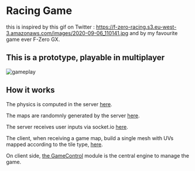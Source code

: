 # Racing Game

this is inspired by this gif on Twitter : https://f-zero-racing.s3.eu-west-3.amazonaws.com/images/2020-09-06_110141.jpg and by my favourite game ever F-Zero GX.

## This is a prototype, playable in multiplayer

![gameplay](https://f-zero-racing.s3.eu-west-3.amazonaws.com/images/2020-09-06_110141.jpg)

## How it works

The physics is computed in the server [here](https://github.com/felixmariotto/racing_game/blob/master/modules/updateGame.js).

The maps are randomnly generated by the server [here](https://github.com/felixmariotto/racing_game/blob/master/modules/buildMap.js).

The server receives user inputs via socket.io [here](https://github.com/felixmariotto/racing_game/blob/a14ca16238f74b830e903bf54e2ace5e4af7a8f4/app.js#L30-L96).

The client, when receiving a game map, build a single mesh with UVs mapped according to the tile type, [here](https://github.com/felixmariotto/racing_game/blob/master/src/js/GameMap.js).

On client side, [the GameControl](https://github.com/felixmariotto/racing_game/blob/master/src/js/GameControl.js) module is the central engine to manage the game.
